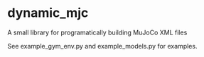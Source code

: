 # dynamic_mjc
A small library for programatically building MuJoCo XML files

See example_gym_env.py and example_models.py for examples.
